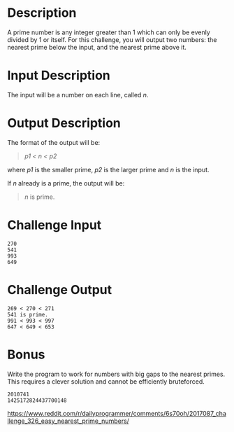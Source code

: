 
# Description

A prime number is any integer greater than 1 which can only be evenly divided by 1 or itself. For this challenge, you will output two numbers: the nearest prime below the input, and the nearest prime above it.

# Input Description 

The input will be a number on each line, called *n*.

# Output Description 

The format of the output will be:  
> *p1 < n < p2*

where *p1* is the smaller prime, *p2* is the larger prime and *n* is the input.

If *n* already is a prime, the output will be:  
>*n* is prime.

# Challenge Input

	270  
	541  
	993  
	649

# Challenge Output

	269 < 270 < 271  
	541 is prime.  
	991 < 993 < 997  
	647 < 649 < 653

# Bonus

Write the program to work for numbers with big gaps to the nearest primes. This requires a clever solution and cannot be efficiently bruteforced.

    2010741
    1425172824437700148

https://www.reddit.com/r/dailyprogrammer/comments/6s70oh/2017087_challenge_326_easy_nearest_prime_numbers/
